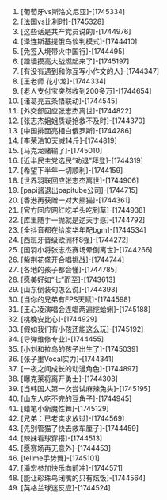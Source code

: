 
1. [葡萄牙vs斯洛文尼亚]-[1745334]
1. [法国vs比利时]-[1745328]
1. [这些话是共产党员说的]-[1744976]
1. [泽连斯基提俄乌谈判模式]-[1744410]
1. [免签入境带火中国行]-[1744495]
1. [蹬墙摸高大战燃起来了]-[1745197]
1. [有没有遇到和你互写小作文的人]-[1744347]
1. [王老师 花小龙]-[1744334]
1. [老人支付宝突然收到200多万]-[1744654]
1. [诸葛亮五条悟联动]-[1744545]
1. [外交部回应张志杰离世]-[1744822]
1. [张志杰姐姐质疑抢救不及时]-[1744370]
1. [中国排面亮相白俄罗斯]-[1744286]
1. [李荣浩10天减14斤]-[1744819]
1. [马克龙赌输了]-[1745010]
1. [近半民主党选民“劝退”拜登]-[1744319]
1. [希望下半年一切顺利]-[1744159]
1. [世界羽联回应张志杰离世]-[1744906]
1. [papi酱退出papitube公司]-[1744715]
1. [香港再获赠一对大熊猫]-[1744361]
1. [官方回应网红吃羊头吃到草]-[1744938]
1. [库里随手一抛就是逆天手感]-[1744792]
1. [全抖音都在给度华年配bgm]-[1744534]
1. [西班牙晋级欧洲杯8强]-[1744272]
1. [国羽小将张志杰赛场晕倒离世]-[1744266]
1. [紫荆花盛开合唱挑战]-[1744744]
1. [各地的孩子都会懂]-[1744785]
1. [愿美好如“七”而至]-[1743613]
1. [山东倒装句怎么说]-[1744393]
1. [当你的兄弟有FPS天赋]-[1744598]
1. [王心凌演唱会连唱两遍挖蛤蜊]-[1745188]
1. [桃晚安比心]-[1744929]
1. [假如我们有小孩还能这么玩]-[1745192]
1. [导弹维修专业]-[1744455]
1. [小刘和拉乌的孩子出生了]-[1745039]
1. [张子墨Vocal实力]-[1744341]
1. [一夜之间成长的动漫角色]-[1744897]
1. [曝克莱将离开勇士]-[1744308]
1. [当韩国人第一次尝试麻辣兔头]-[1745195]
1. [山东人吃不完的豆角子]-[1744945]
1. [蜡笔小新魔性舞]-[1745129]
1. [兄弟：已老实求放过]-[1744569]
1. [先别管猫了快去救车厘子]-[1744459]
1. [辣妹看球穿搭]-[1744513]
1. [愿赛场再无意外]-[1744453]
1. [tellme手势舞]-[1745101]
1. [潘宏参加快乐向前冲]-[1744571]
1. [能让珍珠鸟闭嘴的只有炫饭]-[1744564]
1. [英格兰球迷反应]-[1744524]